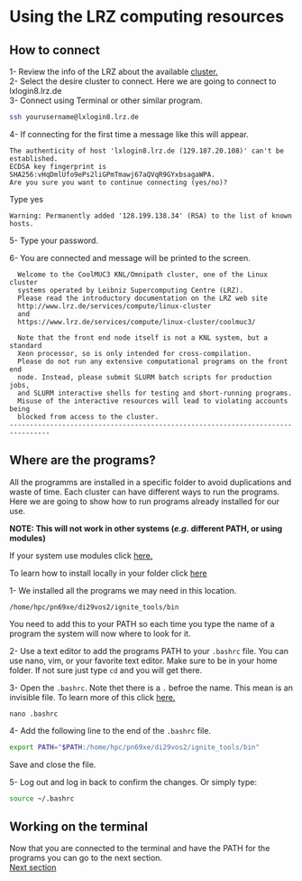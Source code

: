 # Using the LRZ computing resources

## How to connect
1- Review the info of the LRZ about the available [cluster.](https://www.lrz.de/services/compute/linux-cluster/overview/)   
2- Select the desire cluster to connect. Here we are going to connect to lxlogin8.lrz.de      
3- Connect using Terminal or other similar program.  
```bash
ssh yourusername@lxlogin8.lrz.de
```    
4- If connecting for the first time a message like this will appear.  
```
The authenticity of host 'lxlogin8.lrz.de (129.187.20.108)' can't be established.
ECDSA key fingerprint is SHA256:vHqDmlUfo9ePs2liGPmTmawj67aQVqR9GYxbsagaWPA.
Are you sure you want to continue connecting (yes/no)? 

```  
Type yes  
```
Warning: Permanently added '128.199.138.34' (RSA) to the list of known hosts.
```  

5- Type your password.  

6- You are connected and message will be printed to the screen.  
```
  Welcome to the CoolMUC3 KNL/Omnipath cluster, one of the Linux cluster 
  systems operated by Leibniz Supercomputing Centre (LRZ).  
  Please read the introductory documentation on the LRZ web site
  http://www.lrz.de/services/compute/linux-cluster
  and 
  https://www.lrz.de/services/compute/linux-cluster/coolmuc3/
  
  Note that the front end node itself is not a KNL system, but a standard
  Xeon processor, so is only intended for cross-compilation.
  Please do not run any extensive computational programs on the front end 
  node. Instead, please submit SLURM batch scripts for production jobs, 
  and SLURM interactive shells for testing and short-running programs.
  Misuse of the interactive resources will lead to violating accounts being
  blocked from access to the cluster.
--------------------------------------------------------------------------------
```


## Where are the programs?
All the programms are installed in a specific folder to avoid duplications and waste of time. Each cluster can have different ways to run the programs. Here we are going to show how to run programs already installed for our use.  

**NOTE: This will not work in other systems (*e.g.* different PATH, or using modules)**

If your system use modules click [here.](/modules.md)

To learn how to install locally in your folder click [here](/locally.md)

1- We installed all the programs we may need in this location.  
```
/home/hpc/pn69xe/di29vos2/ignite_tools/bin
```   
You need to add this to your PATH so each time you type the name of a program the system will now where to look for it.  

2- Use a text editor to add the programs PATH to your `.bashrc` file. You can use nano, vim, or your favorite text editor. Make sure to be in your home folder. If not sure just type `cd` and you will get there.  

3- Open the `.bashrc`. Note thet there is a `.` befroe the name. This mean is an invisible file. To learn more of this click [here.](invisible.md)  
```
nano .bashrc 
```   

4- Add the following line to the end of the `.bashrc` file.  
```bash
export PATH="$PATH:/home/hpc/pn69xe/di29vos2/ignite_tools/bin"   
```   
Save and close the file.  

5- Log out and log in back to confirm the changes. Or simply type:
```bash
source ~/.bashrc
```  

##  Working on the terminal
Now that you are connected to the terminal and have the PATH for the programs you can go to the next section.  
[Next section]()







